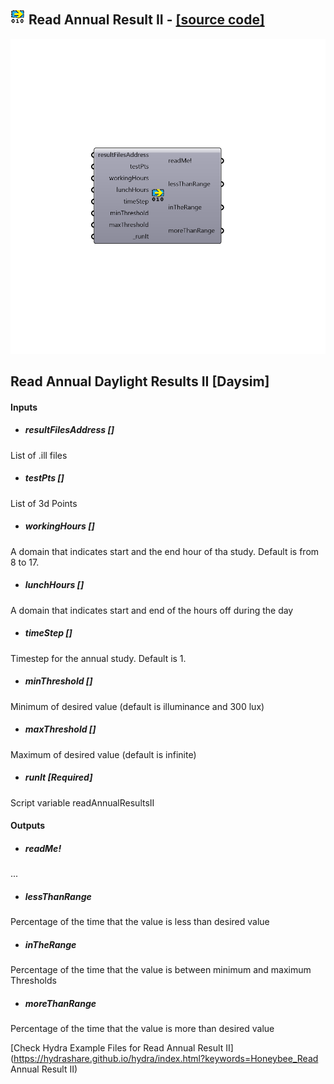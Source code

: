 ## ![](../../images/icons/Read_Annual_Result_II.png) Read Annual Result II - [[source code]](https://github.com/ladybug-tools/honeybee-legacy/tree/master/src/Honeybee_Read%20Annual%20Result%20II.py)

![](../../images/components/Read_Annual_Result_II.png)

Read Annual Daylight Results II [Daysim]
 -
 

#### Inputs
* ##### resultFilesAddress []
List of .ill files
* ##### testPts []
List of 3d Points
* ##### workingHours []
A domain that indicates start and the end hour of tha study. Default is from 8 to 17.
* ##### lunchHours []
A domain that indicates start and end of the hours off during the day
* ##### timeStep []
Timestep for the annual study. Default is 1.
* ##### minThreshold []
Minimum of desired value (default is illuminance and 300 lux)
* ##### maxThreshold []
Maximum of desired value (default is infinite)
* ##### runIt [Required]
Script variable readAnnualResultsII

#### Outputs
* ##### readMe!
...
* ##### lessThanRange
Percentage of the time that the value is less than desired value
* ##### inTheRange
Percentage of the time that the value is between minimum and maximum Thresholds
* ##### moreThanRange
Percentage of the time that the value is more than desired value


[Check Hydra Example Files for Read Annual Result II](https://hydrashare.github.io/hydra/index.html?keywords=Honeybee_Read Annual Result II)
